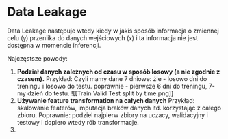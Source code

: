 # Data Leakage
Data Leakage następuje wtedy kiedy w jakiś sposób informacja o zmiennej celu (`y`) przeniika do danych wejściowych (`x`) i ta informacja nie jest dostępna w momencie inferencji.

Najczęstsze powody:
1. **Podział danych zależnych od czasu w sposób losowy (a nie zgodnie z czasem).** 
   Przykład: Czyli mamy dane 7 dniowe:
   źle - losowo dni do treningu i losowo do testu.
   poprawnie - pierwsze 6 dni do treningu, 7-my dzień do testu.
   ![[Train Valid Test split by time.png]]
2. **Używanie feature transformation na całych danych**
   Przykład: skalowanie featerów, imputacja braków danych itd. korzystając z całego zbioru.
   Poprawnie: podziel najpierw zbiory na uczacy, walidacyjny i testowy i dopiero wtedy rób transformacje.
3. 